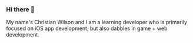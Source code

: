 ### Hi there 👋

My name's Christian Wilson and I am a learning developer who is primarily focused on iOS app development, but also dabbles in game + web development.
